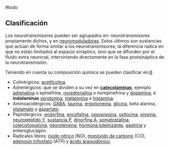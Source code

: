 #todo

## Clasificación

Los neurotransmisores pueden ser agrupados en: neurotransmisores propiamente dichos, y en [neuromoduladores](https://es.wikipedia.org/wiki/Neuromodulador "Neuromodulador"). Estos últimos son sustancias que actúan de forma similar a los neurotransmisores; la diferencia radica en que no están limitados al espacio sináptico, sino que se difunden por el fluido extra neuronal, interviniendo directamente en la fase postsináptica de la neurotransmisión.

Teniendo en cuenta su composición química se pueden clasificar en:[6](https://es.wikipedia.org/wiki/Neurotransmisor#cite_note-6)​

-   Colinérgicos: [acetilcolina](https://es.wikipedia.org/wiki/Acetilcolina "Acetilcolina").
-   Adrenérgicos: que se dividen a su vez en **[catecolaminas](https://es.wikipedia.org/wiki/Catecolaminas "Catecolaminas")**, ejemplo [adrenalina](https://es.wikipedia.org/wiki/Adrenalina "Adrenalina") o epinefrina, [noradrenalina](https://es.wikipedia.org/wiki/Noradrenalina "Noradrenalina") o norepinefrina y [dopamina](https://es.wikipedia.org/wiki/Dopamina "Dopamina"); e **indolaminas** [serotonina](https://es.wikipedia.org/wiki/Serotonina "Serotonina"), [melatonina](https://es.wikipedia.org/wiki/Melatonina "Melatonina") e [histamina](https://es.wikipedia.org/wiki/Histamina).
-   Aminoacidérgicos: [GABA](https://es.wikipedia.org/wiki/GABA "GABA"), [taurina](https://es.wikipedia.org/wiki/Taurina "Taurina"), [ergotioneina](https://es.wikipedia.org/wiki/Ergotioneina "Ergotioneina"), [glicina](https://es.wikipedia.org/wiki/Glicina "Glicina"), beta alanina, [glutamato](https://es.wikipedia.org/wiki/Glutamato "Glutamato") y [aspartato](https://es.wikipedia.org/wiki/Aspartato "Aspartato").
-   Peptidérgicos: [endorfina](https://es.wikipedia.org/wiki/Endorfina "Endorfina"), [encefalina](https://es.wikipedia.org/wiki/Encefalina "Encefalina"), [vasopresina](https://es.wikipedia.org/wiki/Vasopresina "Vasopresina"), [oxitocina](https://es.wikipedia.org/wiki/Oxitocina "Oxitocina"), [orexina](https://es.wikipedia.org/wiki/Orexina "Orexina"), [neuropéptido Y](https://es.wikipedia.org/wiki/Neurop%C3%A9ptido_Y "Neuropéptido Y"), [sustancia P](https://es.wikipedia.org/wiki/Sustancia_P "Sustancia P"), [dinorfina A](https://es.wikipedia.org/wiki/Dinorfina_A "Dinorfina A"), [somatostatina](https://es.wikipedia.org/wiki/Somatostatina "Somatostatina"), [colecistoquinina](https://es.wikipedia.org/wiki/Colecistoquinina "Colecistoquinina"), [neurotensina](https://es.wikipedia.org/wiki/Neurotensina "Neurotensina"), [hormona luteinizante](https://es.wikipedia.org/wiki/Hormona_luteinizante "Hormona luteinizante"), [gastrina](https://es.wikipedia.org/wiki/Gastrina "Gastrina") y enteroglucagón.
-   Radicales libres: [óxido nítrico](https://es.wikipedia.org/wiki/%C3%93xido_n%C3%ADtrico "Óxido nítrico") (NO), [monóxido de carbono](https://es.wikipedia.org/wiki/Mon%C3%B3xido_de_carbono "Monóxido de carbono") (CO), [adenosin trifosfato](https://es.wikipedia.org/wiki/Adenosin_trifosfato "Adenosin trifosfato") (ATP) y [ácido araquidónico](https://es.wikipedia.org/wiki/%C3%81cido_araquid%C3%B3nico "Ácido araquidónico").